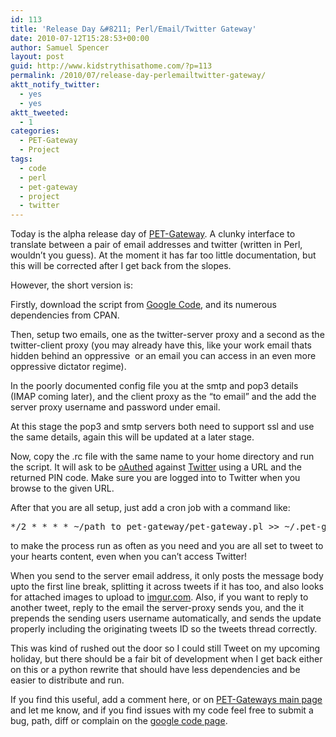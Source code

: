 ```yaml
---
id: 113
title: 'Release Day &#8211; Perl/Email/Twitter Gateway'
date: 2010-07-12T15:28:53+00:00
author: Samuel Spencer
layout: post
guid: http://www.kidstrythisathome.com/?p=113
permalink: /2010/07/release-day-perlemailtwitter-gateway/
aktt_notify_twitter:
  - yes
  - yes
aktt_tweeted:
  - 1
categories:
  - PET-Gateway
  - Project
tags:
  - code
  - perl
  - pet-gateway
  - project
  - twitter
---
```

Today is the alpha release day of [PET-Gateway](http://code.google.com/p/pet-gateway/). A clunky interface to translate between a pair of email addresses and twitter (written in Perl, wouldn&#8217;t you guess). At the moment it has far too little documentation, but this will be corrected after I get back from the slopes.

However, the short version is:

Firstly, download the script from [Google Code](http://code.google.com/p/pet-gateway/ "Perl/Email/Twitter Gateway"), and its numerous dependencies from CPAN.

Then, setup two emails, one as the twitter-server proxy and a second as the twitter-client proxy (you may already have this, like your work email thats hidden behind an oppressive  or an email you can access in an even more oppressive dictator regime).

In the poorly documented config file you at the smtp and pop3 details (IMAP coming later), and the client proxy as the &#8220;to email&#8221; and the add the server proxy username and password under email.

At this stage the pop3 and smtp servers both need to support ssl and use the same details, again this will be updated at a later stage.

Now, copy the .rc file with the same name to your home directory and run the script. It will ask to be [oAuthed](http://dev.twitter.com/pages/oauth_faq "oAuth FAQ") against [Twitter](http://www.twitter.com/legostormtroopr "My Twitter account") using a URL and the returned PIN code. Make sure you are logged into to Twitter when you browse to the given URL.

After that you are all setup, just add a cron job with a command like:

<pre>*/2 * * * * ~/path_to_pet-gateway/pet-gateway.pl &gt;&gt; ~/.pet-gateway.log</pre>

to make the process run as often as you need and you are all set to tweet to your hearts content, even when you can&#8217;t access Twitter!

When you send to the server email address, it only posts the message body upto the first line break, splitting it across tweets if it has too, and also looks for attached images to upload to [imgur.com](http://www.imgur.com). Also, if you want to reply to another tweet, reply to the email the server-proxy sends you, and the it prepends the sending users username automatically, and sends the update properly including the originating tweets ID so the tweets thread correctly.

This was kind of rushed out the door so I could still Tweet on my upcoming holiday, but there should be a fair bit of development when I get back either on this or a python rewrite that should have less dependencies and be easier to distribute and run.

If you find this useful, add a comment here, or on [PET-Gateways main page](http://www.kidstrythisathome.com/projects/perlemailtwitter-gateway/ "PET-Gateway main page") and let me know, and if you find issues with my code feel free to submit a bug, path, diff or complain on the [google code page](http://code.google.com/p/pet-gateway/).